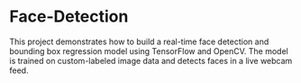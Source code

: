 # Face-Detection
This project demonstrates how to build a real-time face detection and bounding box regression model using TensorFlow and OpenCV. The model is trained on custom-labeled image data and detects faces in a live webcam feed.
